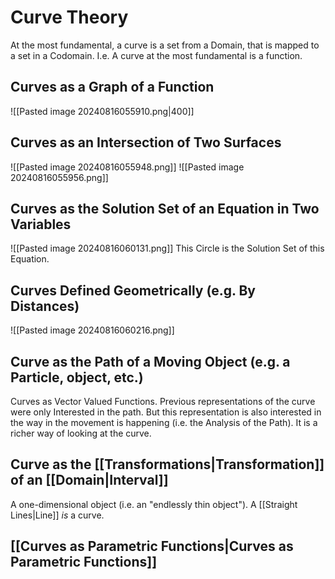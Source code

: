# Curve Theory
At the most fundamental, a curve is a set from a Domain, that is mapped to a set in a Codomain. 
	I.e. A curve at the most fundamental is a function. 

## Curves as a Graph of a Function
![[Pasted image 20240816055910.png|400]]

## Curves as an Intersection of Two Surfaces
![[Pasted image 20240816055948.png]]
![[Pasted image 20240816055956.png]]
## Curves as the Solution Set of an Equation in Two Variables
![[Pasted image 20240816060131.png]]
This Circle is the Solution Set of this Equation.
## Curves Defined Geometrically (e.g. By Distances)
![[Pasted image 20240816060216.png]]
## Curve as the Path of a Moving Object (e.g. a Particle, object, etc.)
Curves as Vector Valued Functions.
	Previous representations of the curve were only Interested in the path.
		But this representation is also interested in the way in the movement is happening (i.e. the Analysis of the Path).
			It is a richer way of looking at the curve.
## Curve as the [[Transformations|Transformation]] of an [[Domain|Interval]]
A one-dimensional object (i.e. an "endlessly thin object").
	A [[Straight Lines|Line]] *is* a curve.

## [[Curves as Parametric Functions|Curves as Parametric Functions]]